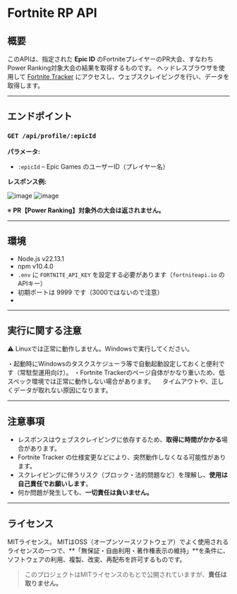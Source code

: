 # Fortnite RP API

## 概要

このAPIは、指定された **Epic ID** のFortniteプレイヤーのPR大会、すなわちPower Ranking対象大会の結果を取得するものです。
ヘッドレスブラウザを使用して [Fortnite Tracker](https://fortnitetracker.com/) にアクセスし、ウェブスクレイピングを行い、データを取得します。

---

## エンドポイント

### `GET /api/profile/:epicId`

**パラメータ:**

* `:epicId` – Epic Games のユーザーID（プレイヤー名）

**レスポンス例:**

![image](https://github.com/user-attachments/assets/d1f5915e-b43a-4e3a-8101-7d2fa8c260ee)
![image](https://github.com/user-attachments/assets/7bb30869-1214-4b2c-980f-4fc06323a2c4)

※ **PR【Power Ranking】対象外の大会は返されません。**

---

## 環境

* Node.js v22.13.1
* npm v10.4.0
* `.env` に `FORTNITE_API_KEY` を設定する必要があります（`fortniteapi.io` のAPIキー）
* 初期ポートは 9999 です（3000ではないので注意）
* 
---

## 実行に関する注意

⚠️ Linuxでは正常に動作しません。Windowsで実行してください。

・起動時にWindowsのタスクスケジューラ等で自動起動設定しておくと便利です（常駐型運用向け）。
・Fortnite Trackerのページ自体がかなり重いため、低スペック環境では正常に動作しない場合があります。
　タイムアウトや、正しくデータが取れない原因になります。

---

## 注意事項

* レスポンスはウェブスクレイピングに依存するため、**取得に時間がかかる**場合があります。
* Fortnite Tracker の仕様変更などにより、突然動作しなくなる可能性があります。
* スクレイピングに伴うリスク（ブロック・法的問題など）を理解し、**使用は自己責任でお願いします**。
* 何か問題が発生しても、**一切責任は負いません。**

---

## ライセンス

MITライセンス。
MITはOSS（オープンソースソフトウェア）でよく使用されるライセンスの一つで、\*\*「無保証・自由利用・著作権表示の維持」\*\*を条件に、ソフトウェアの利用、複製、改変、再配布を許可するものです。

> このプロジェクトはMITライセンスのもとで公開されていますが、**責任は取りません。**
